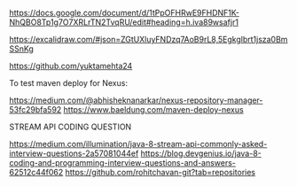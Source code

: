 https://docs.google.com/document/d/1tPpOFHRwE9FHDNF1K-NhQBO8Tp1g7O7XRLrTN2TvqRU/edit#heading=h.iva89wsafjr1


 https://excalidraw.com/#json=ZGtUXluyFNDzq7AoB9rL8,5Egkglbrt1jsza0BmSSnKg


https://github.com/yuktamehta24


To test maven deploy for Nexus:

https://medium.com/@abhisheknanarkar/nexus-repository-manager-53fc29bfa592
https://www.baeldung.com/maven-deploy-nexus

STREAM API CODING QUESTION

https://medium.com/illumination/java-8-stream-api-commonly-asked-interview-questions-2a57081044ef
https://blog.devgenius.io/java-8-coding-and-programming-interview-questions-and-answers-62512c44f062
https://github.com/rohitchavan-git?tab=repositories
